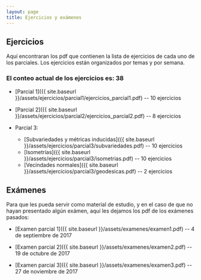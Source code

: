 ```yaml
---
layout: page
title: Ejercicios y exámenes
---
```

## Ejercicios
Aquí encontraran los pdf que contienen la lista de ejercicios de cada uno de los parciales. Los ejercicios están organizados por temas y por semana.

### El conteo actual de los ejercicios es: **38**

*   [Parcial 1]({{ site.baseurl }}/assets/ejercicios/parcial1/ejercicios_parcial1.pdf) -- 10 ejercicios

*   [Parcial 2]({{ site.baseurl }}/assets/ejercicios/parcial2/ejercicios_parcial2.pdf) -- 8 ejercicios

*   Parcial 3:
    *    [Subvariedades y métricas inducidas]({{ site.baseurl }}/assets/ejercicios/parcial3/subvariedades.pdf) -- 10 ejercicios
    *    [Isometrías]({{ site.baseurl }}/assets/ejercicios/parcial3/isometrias.pdf) -- 10 ejercicios
    *    [Vecindades normales]({{ site.baseurl }}/assets/ejercicios/parcial3/geodesicas.pdf) -- 2 ejercicios


## Exámenes

Para que les pueda servir como material de estudio, y en el caso de que no hayan presentado algún exámen, aquí les dejamos los pdf de los exámenes pasados:

*   [Examen parcial 1]({{ site.baseurl }}/assets/examenes/examen1.pdf) -- 4 de septiembre de 2017

*   [Examen parcial 2]({{ site.baseurl }}/assets/examenes/examen2.pdf) -- 19 de octubre de 2017

*   [Examen parcial 3]({{ site.baseurl }}/assets/examenes/examen3.pdf) -- 27 de noviembre de 2017
